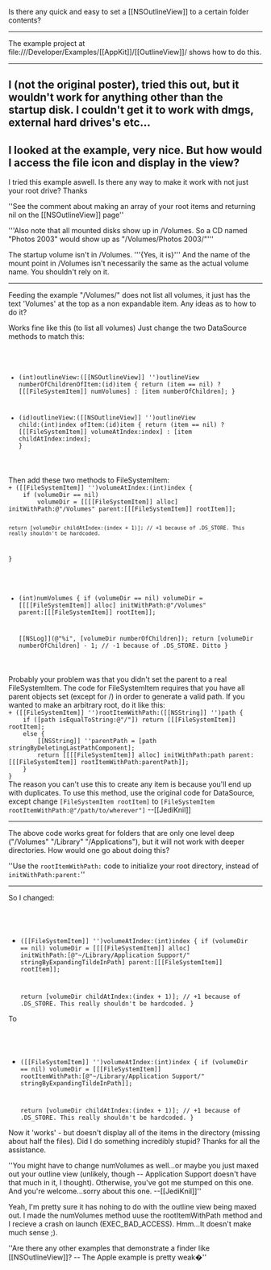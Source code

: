 Is there any quick and easy to set a [[NSOutlineView]] to a certain folder contents?

----

The example project at file:///Developer/Examples/[[AppKit]]/[[OutlineView]]/ shows how to do this.

----

I (not the original poster), tried this out, but it wouldn't work for anything other than the startup disk. I couldn't get it to work with dmgs, external hard drives's etc...
----
I looked at the example, very nice. But how would I access the file icon and display in the view?
----
I tried this example aswell.  Is there any way to make it work with not just your root drive?  Thanks

''See the comment about making an array of your root items and returning nil on the [[NSOutlineView]] page''

'''Also note that all mounted disks show up in /Volumes. So a CD named "Photos 2003" would show up as "/Volumes/Photos 2003/"'''

The startup volume isn't in /Volumes. '''{Yes, it is}''' And the name of the mount point in /Volumes isn't necessarily the same as the actual volume name. You shouldn't rely on it.

----

Feeding the example "/Volumes/" does not list all volumes, it just has the text 'Volumes' at the top as a non expandable item. Any ideas as to how to do it?

Works fine like this (to list all volumes) Just change the two D<nowiki/>ataSource methods to match this:
<code>
- (int)outlineView:([[NSOutlineView]] '')outlineView numberOfChildrenOfItem:(id)item {
    return (item == nil) ? [[[FileSystemItem]] numVolumes] : [item numberOfChildren];
}

- (id)outlineView:([[NSOutlineView]] '')outlineView child:(int)index ofItem:(id)item {
    return (item == nil) ? [[[FileSystemItem]] volumeAtIndex:index] : [item childAtIndex:index];
}
</code>
Then add these two methods to F<nowiki/>ileSystemItem:
<code>
+ ([[FileSystemItem]] '')volumeAtIndex:(int)index {
	if (volumeDir == nil)
		volumeDir = [[[[FileSystemItem]] alloc] initWithPath:@"/Volumes" parent:[[[FileSystemItem]] rootItem]];
	
	return [volumeDir childAtIndex:(index + 1)]; // +1 because of .DS_STORE. This really shouldn't be hardcoded.
}

+ (int)numVolumes {
	if (volumeDir == nil)
		volumeDir = [[[[FileSystemItem]] alloc] initWithPath:@"/Volumes" parent:[[[FileSystemItem]] rootItem]];

	[[NSLog]](@"%i", [volumeDir numberOfChildren]);
	return [volumeDir numberOfChildren] - 1; // -1 because of .DS_STORE. Ditto
}
</code>
Probably your problem was that you didn't set the parent to a real F<nowiki/>ileSystemItem. The code for F<nowiki/>ileSystemItem requires that you have all parent objects set (except for /) in order to generate a valid path. If you wanted to make an arbitrary root, do it like this:
<code>
+ ([[FileSystemItem]] '')rootItemWithPath:([[NSString]] '')path {
	if ([path isEqualToString:@"/"]) return [[[FileSystemItem]] rootItem];
	else {
		[[NSString]] ''parentPath = [path stringByDeletingLastPathComponent];
		return [[[[FileSystemItem]] alloc] initWithPath:path parent:[[[FileSystemItem]] rootItemWithPath:parentPath]];
	}
}
</code>
The reason you can't use this to create any item is because you'll end up with duplicates. To use this method, use the original code for D<nowiki/>ataSource, except change <code>[F<nowiki/>ileSystemItem rootItem]</code> to <code>[F<nowiki/>ileSystemItem rootItemWithPath:@"/path/to/wherever"]</code> --[[JediKnil]]

----

The above code works great for folders that are only one level deep ("/Volumes" "/Library" "/Applications"), but it will not work with deeper directories.  How would one go about doing this?

''Use the <code>rootItemWithPath:</code> code to initialize your root directory, instead of <code>initWithPath:parent:</code>''

----

So I changed:
<code>
+ ([[FileSystemItem]] '')volumeAtIndex:(int)index {
	if (volumeDir == nil)
		volumeDir = [[[[FileSystemItem]] alloc] initWithPath:[@"~/Library/Application Support/" stringByExpandingTildeInPath] parent:[[[FileSystemItem]] rootItem]];
	
	return [volumeDir childAtIndex:(index + 1)]; // +1 because of .DS_STORE. This really shouldn't be hardcoded.
} </code>

To
<code>
+ ([[FileSystemItem]] '')volumeAtIndex:(int)index {
	if (volumeDir == nil)
		volumeDir = [[[FileSystemItem]] rootItemWithPath:[@"~/Library/Application Support/" stringByExpandingTildeInPath]];
	
	return [volumeDir childAtIndex:(index + 1)]; // +1 because of .DS_STORE. This really shouldn't be hardcoded.
} </code>

Now it 'works' - but doesn't display all of the items in the directory (missing about half the files).  Did I do something incredibly stupid?  Thanks for all the assistance.

''You might have to change numVolumes as well...or maybe you just maxed out your outline view (unlikely, though -- Application Support doesn't have that much in it, I thought). Otherwise, you've got me stumped on this one. And you're welcome...sorry about this one. --[[JediKnil]]''

Yeah, I'm pretty sure it has nohing to do with the outline view being maxed out.  I made the numVolumes method uuse the rootItemWithPath method and I recieve a crash on launch (EXEC_BAD_ACCESS).  Hmm...It doesn't make much sense ;).

''Are there any other examples that demonstrate a finder like [[NSOutlineView]]?  -- The Apple example is pretty weak�''
